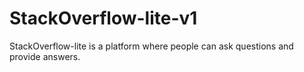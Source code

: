 # StackOverflow-lite-v1
StackOverflow-lite is a platform where people can ask questions and provide answers. 
